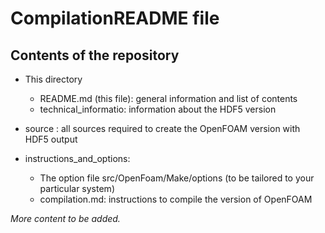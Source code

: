 # CompilationREADME file

## Contents of the repository

* This directory
  * README.md (this file): general information and list of contents
  * technical_informatio: information about the HDF5 version

* source : all sources required to create the OpenFOAM version with HDF5 output

* instructions_and_options:
  * The option file src/OpenFoam/Make/options (to be tailored to your particular system)
  * compilation.md: instructions to compile the version of OpenFOAM

*More content to be added.*
